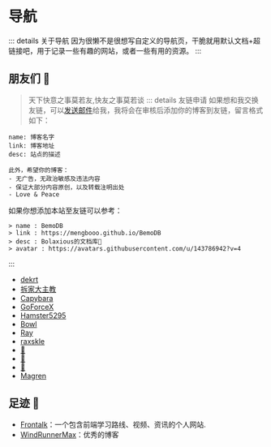 # 导航

::: details 关于导航
因为很懒不是很想写自定义的导航页，干脆就用默认文档+超链接吧，用于记录一些有趣的网站，或者一些有用的资源。
:::

## 朋友们 🤗
> 天下快意之事莫若友,快友之事莫若谈
::: details 友链申请
如果想和我交换友链，可以<a href="mailto:bolaxious@163.com">发送邮件</a>给我，我将会在审核后添加你的博客到友链，留言格式如下：
``` 申请格式
name: 博客名字
link: 博客地址
desc: 站点的描述

此外，希望你的博客：
- 无广告，无政治敏感及违法内容
- 保证大部分内容原创，以及转载注明出处
- Love & Peace
```
如果你想添加本站至友链可以参考：
``` 本站信息
> name : BemoDB
> link : https://mengbooo.github.io/BemoDB
> desc : Bolaxious的文档库🥰
> avatar : https://avatars.githubusercontent.com/u/143786942?v=4
```

::: 

- [dekrt](https://dekrt.cn/)
- [拆家大主教](https://buuug.top/)
- [Capybara](https://github.com/wangyinyuan)
- [GoForceX](https://goforcex.top/)
- [Hamster5295](https://hamster5295.github.io/)
- [Bowl](https://bowl23.github.io/)
- [Ray](https://github.com/realRayyy)
- [raxskle](https://blog.raxskle.fun)
- [🍊](https://github.com/yqcjq)
- [🌋](https://github.com/jingyuhhh)
- [🥟](https://www.mcjiaozi.com)
- [Magren](https://magren.cc)

## 足迹 🥰

- [Frontalk](https://front-talk.com/)：一个包含前端学习路线、视频、资讯的个人网站.
- [WindRunnerMax](https://blog.touchczy.top/#/)：优秀的博客
